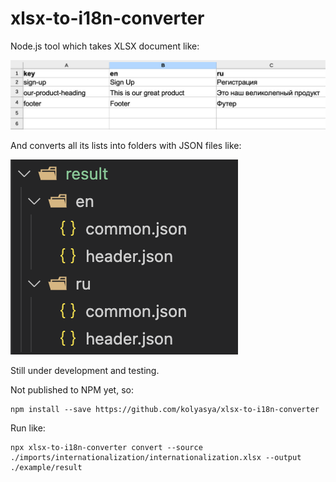 # xlsx-to-i18n-converter

Node.js tool which takes XLSX document like:

![Example](https://github.com/kolyasya/xlsx-to-i18n-converter/blob/main/documentation/images/xlsx-doc-example.png?raw=true)

And converts all its lists into folders with JSON files like:

![Example](https://github.com/kolyasya/xlsx-to-i18n-converter/blob/main/documentation/images/json-result-example.png?raw=true)

Still under development and testing.

Not published to NPM yet, so:

```
npm install --save https://github.com/kolyasya/xlsx-to-i18n-converter
```

Run like:

```
npx xlsx-to-i18n-converter convert --source ./imports/internationalization/internationalization.xlsx --output ./example/result
```
